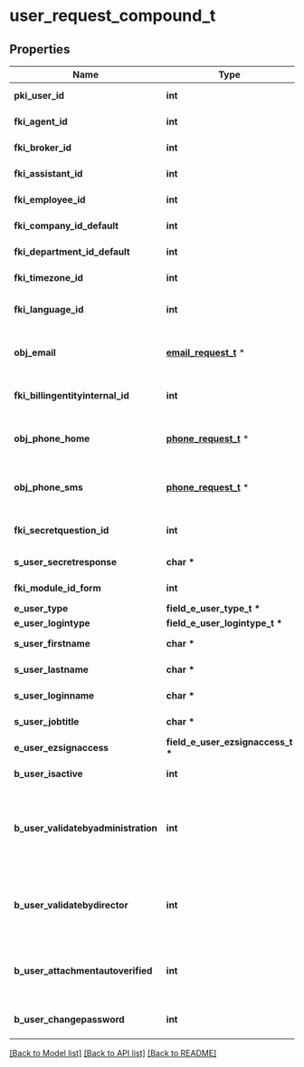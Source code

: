 # user_request_compound_t

## Properties
Name | Type | Description | Notes
------------ | ------------- | ------------- | -------------
**pki_user_id** | **int** | The unique ID of the User | [optional] 
**fki_agent_id** | **int** | The unique ID of the Agent. | [optional] 
**fki_broker_id** | **int** | The unique ID of the Broker. | [optional] 
**fki_assistant_id** | **int** | The unique ID of the Assistant. | [optional] 
**fki_employee_id** | **int** | The unique ID of the Employee. | [optional] 
**fki_company_id_default** | **int** | The unique ID of the Company | 
**fki_department_id_default** | **int** | The unique ID of the Department | 
**fki_timezone_id** | **int** | The unique ID of the Timezone | 
**fki_language_id** | **int** | The unique ID of the Language.  Valid values:  |Value|Description| |-|-| |1|French| |2|English| | 
**obj_email** | [**email_request_t**](email_request.md) \* | An Email Object and children to create a complete structure | 
**fki_billingentityinternal_id** | **int** | The unique ID of the Billingentityinternal. | 
**obj_phone_home** | [**phone_request_t**](phone_request.md) \* | A Phone Object and children to create a complete structure | [optional] 
**obj_phone_sms** | [**phone_request_t**](phone_request.md) \* | A Phone Object and children to create a complete structure | [optional] 
**fki_secretquestion_id** | **int** | The unique ID of the Secretquestion.  Valid values:  |Value|Description| |-|-| |1|The name of the hospital in which you were born| |2|The name of your grade school| |3|The last name of your favorite teacher| |4|Your favorite sports team| |5|Your favorite TV show| |6|Your favorite movie| |7|The name of the street on which you grew up| |8|The name of your first employer| |9|Your first car| |10|Your favorite food| |11|The name of your first pet| |12|Favorite musician/band| |13|What instrument you play| |14|Your father&#39;s middle name| |15|Your mother&#39;s maiden name| |16|Name of your eldest child| |17|Your spouse&#39;s middle name| |18|Favorite restaurant| |19|Childhood nickname| |20|Favorite vacation destination| |21|Your boat&#39;s name| |22|Date of Birth (YYYY-MM-DD)| |22|Secret Code| |22|Your reference code| | [optional] 
**s_user_secretresponse** | **char \*** | The answer to the Secretquestion | [optional] 
**fki_module_id_form** | **int** | The unique ID of the Module | [optional] 
**e_user_type** | **field_e_user_type_t \*** |  | 
**e_user_logintype** | **field_e_user_logintype_t \*** |  | 
**s_user_firstname** | **char \*** | The first name of the user | 
**s_user_lastname** | **char \*** | The last name of the user | 
**s_user_loginname** | **char \*** | The login name of the User. | 
**s_user_jobtitle** | **char \*** | The job title of the user | [optional] 
**e_user_ezsignaccess** | **field_e_user_ezsignaccess_t \*** |  | 
**b_user_isactive** | **int** | Whether the User is active or not | 
**b_user_validatebyadministration** | **int** | Whether if the transactions in which the User is implicated must be validated by administrative personnel or not | [optional] 
**b_user_validatebydirector** | **int** | Whether if the transactions in which the User is implicated must be validated by a director or not | [optional] 
**b_user_attachmentautoverified** | **int** | Whether if Attachments uploaded by the User must be validated or not | [optional] 
**b_user_changepassword** | **int** | Whether if the User is forced to change its password | [optional] 

[[Back to Model list]](../README.md#documentation-for-models) [[Back to API list]](../README.md#documentation-for-api-endpoints) [[Back to README]](../README.md)


